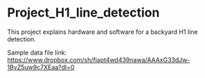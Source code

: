 # Project_H1_line_detection
This project explains hardware and software for a backyard H1 line detection.


Sample data file link: https://www.dropbox.com/sh/fiapt4wd439nawa/AAAxG33dJw-1ByZ5uw9c7XEaa?dl=0

